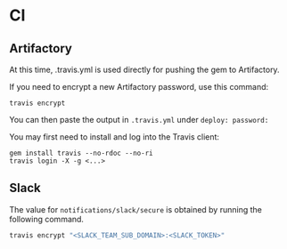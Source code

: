# CI

## Artifactory

At this time, .travis.yml is used directly for pushing the gem to
Artifactory.

If you need to encrypt a new Artifactory password, use this command:

```shell
travis encrypt
```

You can then paste the output in `.travis.yml` under `deploy: password:`

You may first need to install and log into the Travis client:

```shell
gem install travis --no-rdoc --no-ri
travis login -X -g <...>
```

## Slack

The value for `notifications/slack/secure` is obtained by running the following
command.

```sh
travis encrypt "<SLACK_TEAM_SUB_DOMAIN>:<SLACK_TOKEN>"
```
